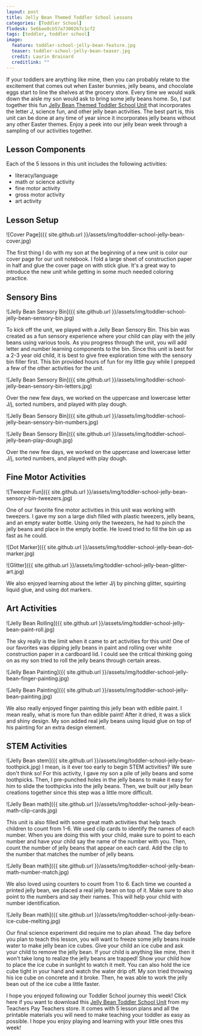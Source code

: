 ```yaml
---
layout: post
title: Jelly Bean Themed Toddler School Lessons
categories: [Toddler School]
flodesk: 5e6bae8cb57a7300267c1cf2
tags: [toddler, toddler school]
image:
  feature: toddler-school-jelly-bean-feature.jpg
  teaser: toddler-school-jelly-bean-teaser.jpg
  credit: Laurin Brainard
  creditlink: ""
---
```

If your toddlers are anything like mine, then you can probably relate to the excitement that comes out when Easter bunnies, jelly beans, and chocolate eggs start to line the shelves at the grocery store. Every time we would walk down the aisle my son would ask to bring some jelly beans home. So, I put together this fun [Jelly Bean Themed Toddler School Unit](https://www.teacherspayteachers.com/Product/Toddler-Lesson-Plans-Jelly-Bean-Themed-Lessons-4886650?utm_source=TPB%20Blog&utm_campaign=Jelly%20Bean%20Toddler%20School%20Post) that incorporates the letter J, science fun, and other jelly bean activities. The best part is, this unit can be done at any time of year since it incorporates jelly beans without any other Easter themes. Enjoy a peek into our jelly bean week through a sampling of our activities together.

## Lesson Components
Each of the 5 lessons in this unit includes the following activities:
- literacy/language
- math or science activity
- fine motor activity
- gross motor activity
- art activity

## Lesson Setup
![Cover Page]({{ site.github.url }}/assets/img/toddler-school-jelly-bean-cover.jpg)

The first thing I  do with my son at the beginning of a new unit is color our cover page for our unit notebook. I fold a large sheet of construction paper in half and glue the cover page on with stick glue. It's a great way to introduce the new unit while getting in some much needed coloring practice. 

## Sensory Bins
![Jelly Bean Sensory Bin]({{ site.github.url }}/assets/img/toddler-school-jelly-bean-sensory-bin.jpg)

To kick off the unit, we played with a Jelly Bean Sensory Bin. This bin was created as a fun sensory experience where your child can play with the jelly beans using various tools. As you progress through the unit, you will add letter and number learning components to the bin. Since this unit is best for a 2-3 year old child, it is best to give free exploration time with the sensory bin filler first. This bin provided hours of fun for my little guy while I prepped a few of the other activities for the unit. 

![Jelly Bean Sensory Bin]({{ site.github.url }}/assets/img/toddler-school-jelly-bean-sensory-bin-letters.jpg)

Over the new few days, we worked on the uppercase and lowercase letter J/j, sorted numbers, and played with play dough. 

![Jelly Bean Sensory Bin]({{ site.github.url }}/assets/img/toddler-school-jelly-bean-sensory-bin-numbers.jpg)

![Jelly Bean Sensory Bin]({{ site.github.url }}/assets/img/toddler-school-jelly-bean-play-dough.jpg)

Over the new few days, we worked on the uppercase and lowercase letter J/j, sorted numbers, and played with play dough. 

## Fine Motor Activities
![Tweezer Fun]({{ site.github.url }}/assets/img/toddler-school-jelly-bean-sensory-bin-tweezers.jpg)

One of our favorite fine motor activities in this unit was working with tweezers. I gave my son a large dish filled with plastic tweezers, jelly beans, and an empty water bottle. Using only the tweezers, he had to pinch the jelly beans and place in the empty bottle. He loved tried to fill the bin up as fast as he could. 

![Dot Marker]({{ site.github.url }}/assets/img/toddler-school-jelly-bean-dot-marker.jpg)

![Glitter]({{ site.github.url }}/assets/img/toddler-school-jelly-bean-glitter-art.jpg)

We also enjoyed learning about the letter J/j by pinching glitter, squirting liquid glue, and using dot markers.

## Art Activities
![Jelly Bean Rolling]({{ site.github.url }}/assets/img/toddler-school-jelly-bean-paint-roll.jpg)

The sky really is the limit when it came to art activities for this unit! One of our favorites was dipping jelly beans in paint and rolling over white construction paper in a cardboard lid. I could see the critical thinking going on as my son tried to roll the jelly beans through certain areas. 

![Jelly Bean Painting]({{ site.github.url }}/assets/img/toddler-school-jelly-bean-finger-painting.jpg)

![Jelly Bean Painting]({{ site.github.url }}/assets/img/toddler-school-jelly-bean-painting.jpg)

We also really enjoyed finger painting this jelly bean with edible paint. I mean really, what is more fun than edible paint! After it dried, it was a slick and shiny design. My son added real jelly beans using liquid glue on top of his painting for an extra design element. 

## STEM Activities
![Jelly Bean stem]({{ site.github.url }}/assets/img/toddler-school-jelly-bean-toothpick.jpg)
I mean, is it ever too early to begin STEM activities? We sure don't think so! For this activity, I gave my son a pile of jelly beans and some toothpicks. Then, I pre-punched holes in the jelly beans to make it easy for him to slide the toothpicks into the jelly beans. Then, we built our jelly bean creations together since this step was a little more difficult. 

![Jelly Bean math]({{ site.github.url }}/assets/img/toddler-school-jelly-bean-math-clip-cards.jpg)

This unit is also filled with some great math activities that help teach children to count from 1-6. We used clip cards to identify the names of each number. When you are doing this with your child, make sure to point to each number and have your child say the name of the number with you. Then, count the number of jelly beans that appear on each card. Add the clip to the number that matches the number of jelly beans. 

![Jelly Bean math]({{ site.github.url }}/assets/img/toddler-school-jelly-bean-math-number-match.jpg)

We also loved using counters to count from 1 to 6. Each time we counted a printed jelly bean, we placed a real jelly bean on top of it. Make sure to also point to the numbers and say their names. This will help your child with number identification. 

![Jelly Bean math]({{ site.github.url }}/assets/img/toddler-school-jelly-bean-ice-cube-melting.jpg)

Our final science experiment did require me to plan ahead. The day before you plan to teach this lesson, you will want to freeze some jelly beans inside water to make jelly bean ice cubes. Give your child an ice cube and ask your child to remove the jelly bean. If your child is anything like mine, then it won't take long to realize the jelly beans are trapped! Show your child how to place the ice cube in sunlight to watch it melt. You can also hold the ice cube tight in your hand and watch the water drip off. My son tried throwing his ice cube on concrete and it broke. Then, he was able to work the jelly bean out of the ice cube a little faster. 

I hope you enjoyed following our Toddler School journey this week! Click here if you want to download this [Jelly Bean Toddler School Unit](https://www.teacherspayteachers.com/Product/Toddler-Lesson-Plans-Jelly-Bean-Themed-Lessons-4886650?utm_source=TPB%20Blog&utm_campaign=Jelly%20Bean%20Toddler%20School%20Post) from my Teachers Pay Teachers store. It comes with 5 lesson plans and all the printable materials you will need to make teaching your toddler as easy as possible. I hope you enjoy playing and learning with your little ones this week! 